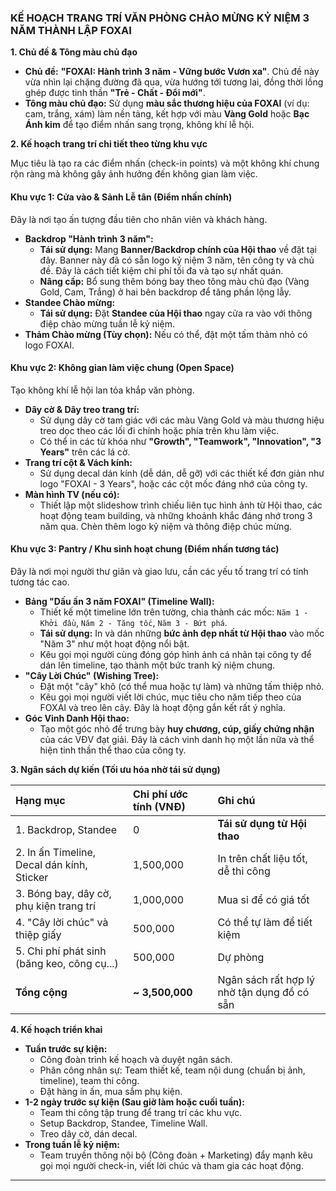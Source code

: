 ### **KẾ HOẠCH TRANG TRÍ VĂN PHÒNG CHÀO MỪNG KỶ NIỆM 3 NĂM THÀNH LẬP FOXAI**

**1. Chủ đề & Tông màu chủ đạo**

* **Chủ đề:** **"FOXAI: Hành trình 3 năm - Vững bước Vươn xa"**. Chủ đề này vừa nhìn lại chặng đường đã qua, vừa hướng tới tương lai, đồng thời lồng ghép được tinh thần **"Trẻ - Chất - Đổi mới"**.
* **Tông màu chủ đạo:** Sử dụng **màu sắc thương hiệu của FOXAI** (ví dụ: cam, trắng, xám) làm nền tảng, kết hợp với màu **Vàng Gold** hoặc **Bạc Ánh kim** để tạo điểm nhấn sang trọng, không khí lễ hội.

**2. Kế hoạch trang trí chi tiết theo từng khu vực**

Mục tiêu là tạo ra các điểm nhấn (check-in points) và một không khí chung rộn ràng mà không gây ảnh hưởng đến không gian làm việc.

#### **Khu vực 1: Cửa vào & Sảnh Lễ tân (Điểm nhấn chính)**

Đây là nơi tạo ấn tượng đầu tiên cho nhân viên và khách hàng.

* **Backdrop "Hành trình 3 năm":**
    * **Tái sử dụng:** Mang **Banner/Backdrop chính của Hội thao** về đặt tại đây. Banner này đã có sẵn logo kỷ niệm 3 năm, tên công ty và chủ đề. Đây là cách tiết kiệm chi phí tối đa và tạo sự nhất quán.
    * **Nâng cấp:** Bổ sung thêm bóng bay theo tông màu chủ đạo (Vàng Gold, Cam, Trắng) ở hai bên backdrop để tăng phần lộng lẫy.
* **Standee Chào mừng:**
    * **Tái sử dụng:** Đặt **Standee của Hội thao** ngay cửa ra vào với thông điệp chào mừng tuần lễ kỷ niệm.
* **Thảm Chào mừng (Tùy chọn):** Nếu có thể, đặt một tấm thảm nhỏ có logo FOXAI.

#### **Khu vực 2: Không gian làm việc chung (Open Space)**

Tạo không khí lễ hội lan tỏa khắp văn phòng.

* **Dây cờ & Dây treo trang trí:**
    * Sử dụng dây cờ tam giác với các màu Vàng Gold và màu thương hiệu treo dọc theo các lối đi chính hoặc phía trên khu làm việc.
    * Có thể in các từ khóa như **"Growth", "Teamwork", "Innovation", "3 Years"** trên các lá cờ.
* **Trang trí cột & Vách kính:**
    * Sử dụng decal dán kính (dễ dán, dễ gỡ) với các thiết kế đơn giản như logo "FOXAI - 3 Years", hoặc các cột mốc đáng nhớ của công ty.
* **Màn hình TV (nếu có):**
    * Thiết lập một slideshow trình chiếu liên tục hình ảnh từ Hội thao, các hoạt động team building, và những khoảnh khắc đáng nhớ trong 3 năm qua. Chèn thêm logo kỷ niệm và thông điệp chúc mừng.

#### **Khu vực 3: Pantry / Khu sinh hoạt chung (Điểm nhấn tương tác)**

Đây là nơi mọi người thư giãn và giao lưu, cần các yếu tố trang trí có tính tương tác cao.

* **Bảng "Dấu ấn 3 năm FOXAI" (Timeline Wall):**
    * Thiết kế một timeline lớn trên tường, chia thành các mốc: `Năm 1 - Khởi đầu`, `Năm 2 - Tăng tốc`, `Năm 3 - Bứt phá`.
    * **Tái sử dụng:** In và dán những **bức ảnh đẹp nhất từ Hội thao** vào mốc "Năm 3" như một hoạt động nổi bật.
    * Kêu gọi mọi người cùng đóng góp hình ảnh cá nhân tại công ty để dán lên timeline, tạo thành một bức tranh kỷ niệm chung.
* **"Cây Lời Chúc" (Wishing Tree):**
    * Đặt một "cây" khô (có thể mua hoặc tự làm) và những tấm thiệp nhỏ.
    * Kêu gọi mọi người viết lời chúc, mục tiêu cho năm tiếp theo của FOXAI và treo lên cây. Đây là hoạt động gắn kết rất ý nghĩa.
* **Góc Vinh Danh Hội thao:**
    * Tạo một góc nhỏ để trưng bày **huy chương, cúp, giấy chứng nhận** của các VĐV đạt giải. Đây là cách vinh danh họ một lần nữa và thể hiện tinh thần thể thao của công ty.

**3. Ngân sách dự kiến (Tối ưu hóa nhờ tái sử dụng)**

| Hạng mục | Chi phí ước tính (VNĐ) | Ghi chú |
| :--- | :--- | :--- |
| 1. Backdrop, Standee | 0 | **Tái sử dụng từ Hội thao** |
| 2. In ấn Timeline, Decal dán kính, Sticker | 1,500,000 | In trên chất liệu tốt, dễ thi công |
| 3. Bóng bay, dây cờ, phụ kiện trang trí | 1,000,000 | Mua sỉ để có giá tốt |
| 4. "Cây lời chúc" và thiệp giấy | 500,000 | Có thể tự làm để tiết kiệm |
| 5. Chi phí phát sinh (băng keo, công cụ...) | 500,000 | Dự phòng |
| **Tổng cộng** | **~ 3,500,000** | Ngân sách rất hợp lý nhờ tận dụng đồ có sẵn |

**4. Kế hoạch triển khai**

* **Tuần trước sự kiện:**
    * Công đoàn trình kế hoạch và duyệt ngân sách.
    * Phân công nhân sự: Team thiết kế, team nội dung (chuẩn bị ảnh, timeline), team thi công.
    * Đặt hàng in ấn, mua sắm phụ kiện.
* **1-2 ngày trước sự kiện (Sau giờ làm hoặc cuối tuần):**
    * Team thi công tập trung để trang trí các khu vực.
    * Setup Backdrop, Standee, Timeline Wall.
    * Treo dây cờ, dán decal.
* **Trong tuần lễ kỷ niệm:**
    * Team truyền thông nội bộ (Công đoàn + Marketing) đẩy mạnh kêu gọi mọi người check-in, viết lời chúc và tham gia các hoạt động.

---
